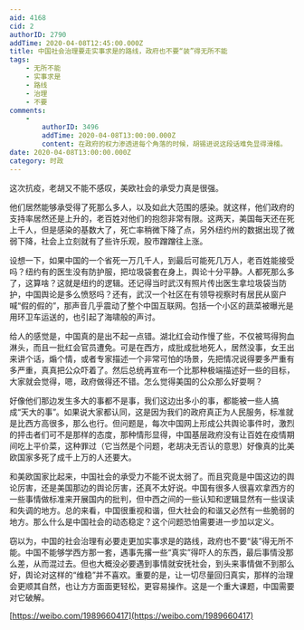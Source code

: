 ```yaml
---
aid: 4168
cid: 2
authorID: 2790
addTime: 2020-04-08T12:45:00.000Z
title: 中国社会治理要走实事求是的路线，政府也不要“装”得无所不能
tags:
    - 无所不能
    - 实事求是
    - 路线
    - 治理
    - 不要
comments:
    -
        authorID: 3496
        addTime: 2020-04-08T13:00:00.000Z
        content: 在政府的权力渗透进每个角落的时候，胡锡进说这段话难免显得滑稽。
date: 2020-04-08T13:00:00.000Z
category: 时政
---
```


这次抗疫，老胡又不能不感叹，美欧社会的承受力真是很强。

他们居然能够承受得了死那么多人，以及如此大范围的感染。就这样，他们政府的支持率居然还是上升的，老百姓对他们的抱怨非常有限。这两天，美国每天还在死上千人，但是感染的基数大了，死亡率稍微下降了点，另外纽约州的数据出现了微弱下降，社会上立刻就有了些许乐观，股市蹭蹭往上涨。

设想一下，如果中国的一个省死一万几千人，到最后可能死几万人，老百姓能接受吗？纽约有的医生没有防护服，把垃圾袋套在身上，舆论十分平静。人都死那么多了，这算啥？这就是纽约的逻辑。还记得当时武汉有照片传出医生拿垃圾袋当防护，中国舆论是多么愤怒吗？还有，武汉一个社区在有领导视察时有居民从窗户喊“假的假的”，那声音几乎震动了整个中国互联网。包括一个小区的蔬菜被曝光是用环卫车运送的，也引起了海啸般的声讨。

给人的感觉是，中国真的是出不起一点错。湖北红会动作慢了些，不仅被骂得狗血淋头，而且一批红会官员遭免。可是在西方，成批成批地死人，居然没事，女王出来讲个话，煽个情，或者专家描述一个非常可怕的场景，先把情况说得要多严重有多严重，真真把公众吓着了。然后总统再宣布一个比那种极端描述好一些的目标，大家就会觉得，嗯，政府做得还不错。怎么觉得美国的公众那么好耍啊？

好像他们那边发生多大的事都不是事，我们这边出多小的事，都能被一些人搞成“天大的事”。如果说大家都认同，这是因为我们的政府真正为人民服务，标准就是比西方高很多，那么也行。但问题是，每次中国网上形成公共舆论事件时，激烈的抨击者们可不是那样的态度，那种情形显得，中国基层政府没有让百姓在疫情期间吃上平价菜，这种罪过（它当然是个问题，老胡决无否认的意思）好像真的比美欧国家多死了成千上万的人还要大。

和美欧国家比起来，中国社会的承受力不能不说太弱了。而且究竟是中国这边的舆论厉害，还是美国那边的舆论厉害，还真不太好说。中国有很多人很喜欢拿西方的一些事情做标准来开展国内的批判，但中西之间的一些认知和逻辑显然有一些误读和失调的地方。总的来看，中国很重视和谐，但大社会的和谐又必然有一些脆弱的地方。那么什么是中国社会的动态稳定？这个问题恐怕需要进一步加以定义。

窃以为，中国的社会治理有必要走更加实事求是的路线，政府也不要“装”得无所不能。中国不能够学西方那一套，遇事先撂一些“真实”得吓人的东西，最后事情没那么差，从而混过去。但也大概没必要遇到事情就安抚社会，到头来事情做不到那么好，舆论对这样的“维稳”并不喜欢。重要的是，让一切尽量回归真实，那样的治理会更顺其自然，也让方方面面更轻松，更容易操作。这是一个重大课题，中国需要对它破解。

[https://weibo.com/1989660417](https://weibo.com/1989660417)

